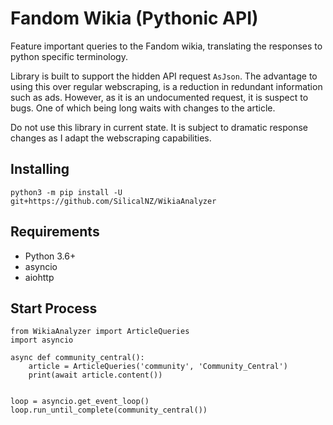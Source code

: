 Fandom Wikia (Pythonic API)
========
Feature important queries to the Fandom wikia, translating the responses to python specific terminology. 

Library is built to support the hidden API request `AsJson`. The advantage to using this over regular webscraping, is a reduction in redundant information such as ads. However, as it is an undocumented request, it is suspect to bugs. One of which being long waits with changes to the article.

Do not use this library in current state. It is subject to dramatic response changes as I adapt the webscraping capabilities.

## Installing

```
python3 -m pip install -U git+https://github.com/SilicalNZ/WikiaAnalyzer
```

## Requirements
- Python 3.6+
- asyncio
- aiohttp

## Start Process
```
from WikiaAnalyzer import ArticleQueries
import asyncio

async def community_central():
    article = ArticleQueries('community', 'Community_Central')
    print(await article.content())


loop = asyncio.get_event_loop()
loop.run_until_complete(community_central())
```
